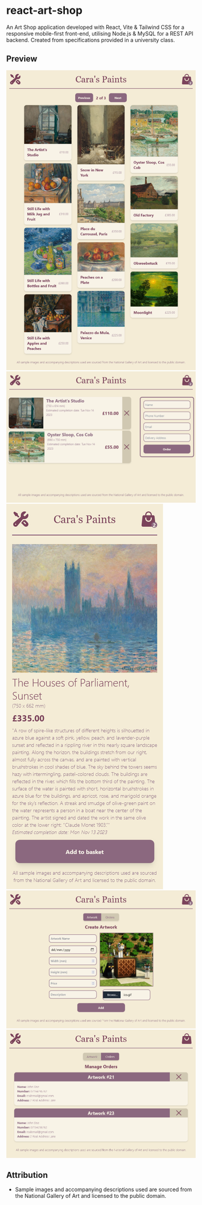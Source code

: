 # react-art-shop
An Art Shop application developed with React, Vite & Tailwind CSS for a responsive mobile-first front-end, utilising Node.js & MySQL for a REST API backend. Created from specifications provided in a university class.

## Preview
![Front page](./preview/front_page.png)
![Basket page](./preview/basket.png)
![Artwork page (mobile)](./preview/artwork.png)
![Admin page (create artwork)](./preview/admin1.png)
![Admin page (manage orders)](./preview/admin2.png)

## Attribution
- Sample images and accompanying descriptions used are sourced from the National Gallery of Art and licensed to the public domain.